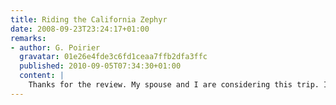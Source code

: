 ```yaml
---
title: Riding the California Zephyr
date: 2008-09-23T23:24:17+01:00
remarks:
- author: G. Poirier
  gravatar: 01e26e4fde3c6fd1ceaa7ffb2dfa3ffc
  published: 2010-09-05T07:34:30+01:00
  content: |
    Thanks for the review. My spouse and I are considering this trip. I appreciate the review.
---
```

